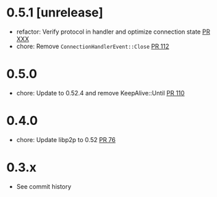 # 0.5.1 [unrelease]
- refactor: Verify protocol in handler and optimize connection state [PR XXX]
- chore: Remove `ConnectionHandlerEvent::Close` [PR 112]

[PR XXX]: https://github.com/dariusc93/rust-ipfs/pull/XXX
[PR 112]: https://github.com/dariusc93/rust-ipfs/pull/112

# 0.5.0
- chore: Update to 0.52.4 and remove KeepAlive::Until [PR 110]

[PR 110]: https://github.com/dariusc93/rust-ipfs/pull/110

# 0.4.0
- chore: Update libp2p to 0.52 [PR 76]

[PR 76]: https://github.com/dariusc93/rust-ipfs/pull/76

# 0.3.x
- See commit history